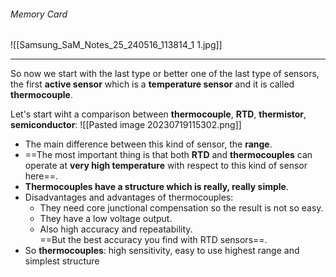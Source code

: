 ###### Memory Card
![[Samsung_SaM_Notes_25_240516_113814_1 1.jpg]]

---
So now we start with the last type or better one of the last type of sensors, the first **active sensor** which is a **temperature sensor** and it is called **thermocouple**.

Let's start wiht a comparison between **thermocouple**, **RTD**, **thermistor**, **semiconductor**:
![[Pasted image 20230719115302.png]]
- The main difference between this kind of sensor, the **range**.
- ==The most important thing is that both **RTD** and **thermocouples** can operate at **very high temperature** with respect to this kind of sensor here==.
- **Thermocouples have a structure which is really, really simple**.
- Disadvantages and advantages of thermocouples:
	- They need core junctional compensation so the result is not so easy.
	- They have a low voltage output. 
	- Also high accuracy and repeatability.<br>==But the best accuracy you find with RTD sensors==.
- So **thermocouples**: high sensitivity, easy to use highest range and simplest structure

